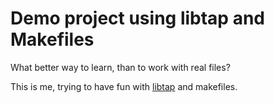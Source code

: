 # Demo project using libtap and Makefiles

What better way to learn, than to work with real files?

This is me, trying to have fun with [libtap](https://github.com/zorgnax/libtap)
and makefiles.
